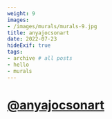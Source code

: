 ```yaml
---
weight: 9
images:
- /images/murals/murals-9.jpg
title: anyajocsonart
date: 2022-07-23
hideExif: true
tags:
- archive # all posts
- hello
- murals
---
```


# [@anyajocsonart](https://www.instagram.com/anyajocsonart/)
